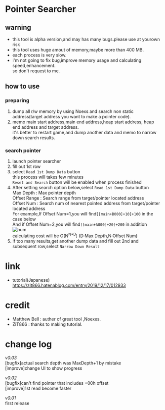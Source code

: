 # Pointer Searcher
## warning
* this tool is alpha version,and may has many bugs.please use at yourown risk  
* this tool uses huge amout of memory,maybe more than 400 MB.
* each process is very slow.  
* I'm not going to fix bug,improve memory usage and calculating speed,enhancement.  
so don't request to me.  

## how to use
### preparing
1. dump all r/w memory by using Noexs and search non static address(target address you want to make a pointer code).
1. memo main start address,main end address,heap start address, heap end address and target address.  
it's better to restart game,and dump another data and memo to narrow down search results.

### search pointer
1. launch pointer searcher  
1. fill out 1st row  
1. select `Read 1st Dump Data` button  
this process will takes few minutes  
`Reset and Search` button will be enabled when process finished  
1. After setting search option below,select `Read 1st Dump Data` button  
Max Depth : Max pointer depth  
Offset Range : Search range from target/pointer located address  
Offset Num : Search num of nearest pointed address from target/pointer located address  
For example,If Offset Num=1,you will find`[[main+B000]+10]+100` in the case below  
And if Offset Num=2,you will find`[[main+A000]+20]+200` in addition  
![num](https://user-images.githubusercontent.com/59052622/71303971-1b50bf80-2403-11ea-87f0-478df77e75c7.png)  
calculating cost will be O(N<sup>N*D</sup>) (D:Max Depth,N:Offset Num)  
1. If too many results,get another dump data and fill out 2nd and subsequent row,select `Narrow Down Result`

# link
* tutorial(Japanese)  
https://zit866.hatenablog.com/entry/2019/12/17/012933

# credit
* Matthew Bell : auther of great tool ,Noexes.
* ZiT866 : thanks to making tutorial.

# change log
*v0.03*  
[bugfix]actual search depth was MaxDepth+1 by mistake  
[improve]change UI to show progress  

*v0.02*  
[bugfix]can't find pointer that includes +00h offset  
[improve]1st read become faster  

*v0.01*  
first release
